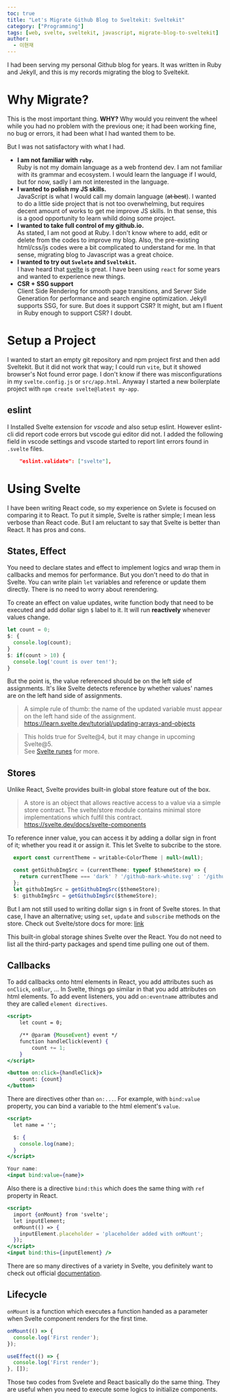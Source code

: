 ```yaml
---
toc: true
title: "Let's Migrate Github Blog to Sveltekit: Sveltekit"
category: ["Programming"]
tags: [web, svelte, sveltekit, javascript, migrate-blog-to-sveltekit]
author:
  - 이현재
---
```


I had been serving my personal Github blog for years.
It was written in Ruby and Jekyll,
and this is my records migrating the blog to Sveltekit.

# Why Migrate?
This is the most important thing. **WHY?**
Why would you reinvent the wheel while you had no problem with the previous one;
it had been working fine, no bug or errors, it had been what I had wanted them to be.

But I was not satisfactory with what I had.

- **I am not familiar with `ruby`.**<br>
  Ruby is not my domain language as a web frontend dev. I am not familiar with its grammar and ecosystem.
  I would learn the language if I would, but for now, sadly I am not interested in the language.
- **I wanted to polish my JS skills.**<br>
  JavaScript is what I would call my domain language (~~at best~~).
  I wanted to do a little side project that is not too overwhelming,
  but requires decent amount of works to get me improve JS skills.
  In that sense, this is a good opportunity to learn whild doing some project.
- **I wanted to take full control of my github.io.**<br>
  As stated, I am not good at Ruby. I don't know where to add, edit or delete from the codes to improve my blog.
  Also, the pre-existing html/css/js codes were a bit complicated to understand for me.
  In that sense, migrating blog to Javascript was a great choice.
- **I wanted to try out `Svelete` and `Sveltekit`.**<br>
  I have heard that [svelte][svelte] is great.
  I have been using `react` for some years and wanted to experience new things.
- **CSR + SSG support**<br>
  Client Side Rendering for smooth page transitions,
  and Server Side Generation for performance and search engine optimization.
  Jekyll supports SSG, for sure. But does it support CSR? It might,
  but am I fluent in Ruby enough to support CSR? I doubt.

# Setup a Project
I wanted to start an empty git repository and npm project first and then add Sveltekit.
But it did not work that way; I could run `vite`, but it showed browser's Not found error page.
I don't know if there was misconfigurations in my `svelte.config.js` or `src/app.html`.
Anyway I started a new boilerplate project with `npm create svelte@latest my-app`.

## eslint
I Installed Svelte extension for *vscode* and also setup eslint.
However eslint-cli did report code errors but vscode gui editor did not.
I added the following field in vscode settings and
vscode started to report lint errors found in `.svelte` files.
```json
    "eslint.validate": ["svelte"],
```

# Using Svelte
I have been writing React code, so my experience on Svlete is focused on comparing it to React.
To put it simple, Svelte is rather simple; I mean less verbose than React code.
But I am reluctant to say that Svelte is better than React.
It has pros and cons.

## States, Effect
You need to declare states and effect to implement logics
and wrap them in callbacks and memos for performance.
But you don't need to do that in Svelte.
You can write plain `let` variables and reference or
update them directly.
There is no need to worry about rerendering.

To create an effect on value updates,
write function body that need to be executed and
add dollar sign `$` label to it.
It will run **reactively** whenever values change.

```jsx
let count = 0;
$: {
  console.log(count);
}
$: if(count > 10) {
  console.log('count is over ten!');
}
```

But the point is, the value referenced should be
on the left side of assignments.
It's like Svelte detects reference by
whether values' names are on the left hand side of assignments.

> A simple rule of thumb: the name of the updated variable must appear on the left hand side of the assignment.<br>
> https://learn.svelte.dev/tutorial/updating-arrays-and-objects

> This holds true for Svelte@4,
> but it may change in upcoming Svelte@5.<br>
> See [Svelte runes][svelte-rune] for more.

## Stores
Unlike React, Svelte provides built-in global store feature out of the box.

> A store is an object that allows reactive access to a value via a simple store contract.
> The svelte/store module contains minimal store implementations which fulfil this contract.<br>
> https://svelte.dev/docs/svelte-components

To reference inner value, you can access it by adding a dollar sign in front of it;
whether you read it or assign it. This let Svelte to subcribe to the store.


```jsx
  export const currentTheme = writable<ColorTheme | null>(null);

  const getGithubImgSrc = (currentTheme: typeof $themeStore) => {
    return currentTheme === 'dark' ? '/github-mark-white.svg' : '/github-mark.svg';
  };
  let githubImgSrc = getGithubImgSrc($themeStore);
  $: githubImgSrc = getGithubImgSrc($themeStore);
```

But I am not still used to writing dollar sign `$` in front of Svelte stores.
In that case, I have an alternative; using `set`, `update` and `subscribe` methods on the store.
Check out Svelte/store docs for more: [link](https://svelte.dev/docs/svelte-store)

This built-in global storage shines Svelte over the React.
You do not need to list all the third-party packages and spend time pulling one out of them.

## Callbacks
To add callbacks onto html elements in React, you add attributes such as `onClick`, `onBlur`, ...
In Svelte, things go similar in that you add attributes on html elements.
To add event listeners, you add `on:eventname` attributes and they are called `element directives`.

```jsx
<script>
	let count = 0;

	/** @param {MouseEvent} event */
	function handleClick(event) {
		count += 1;
	}
</script>

<button on:click={handleClick}>
	count: {count}
</button>
```

There are directives other than `on:...`. For example, with `bind:value` property,
you can bind a variable to the html element's `value`.

```jsx
<script>
  let name = '';

  $: {
    console.log(name);
  }
</script>

Your name:
<input bind:value={name}>
```

Also there is a directive `bind:this` which does the same thing with `ref` property in React.

```jsx
<script>
  import {onMount} from 'svelte';
  let inputElement;
  onMount(() => {
    inputElement.placeholder = 'placeholder added with onMount';
  });
</script>
<input bind:this={inputElement} />
```

There are so many directives of a variety in Svelte,
you definitely want to check out official [documentation][svelte-element-directive].

## Lifecycle
`onMount` is a function which executes a function handed as a parameter
when Svelte component renders for the first time.

```jsx
onMount(() => {
  console.log('First render');
});

useEffect(() => {
  console.log('First render');
}, []);
```

Those two codes from Svelete and React basically do the same thing.
They are useful when you need to execute some logics to initialize components.

[svelte]: https://svelte.dev/
[jekyll]: https://jekyllrb.com/
[svelte-rune]: https://svelte.dev/blog/runes
[svelte-element-directive]: https://svelte.dev/docs/element-directives
